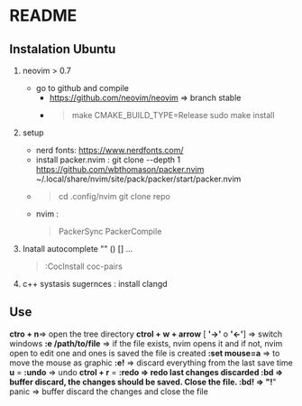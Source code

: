 
# README

## Instalation Ubuntu
1. neovim > 0.7
	* go to github and compile
		* https://github.com/neovim/neovim => branch stable
		*  > make CMAKE_BUILD_TYPE=Release
			> sudo make install

2. setup
	* nerd fonts: https://www.nerdfonts.com/
	* install packer.nvim : git clone --depth 1 https://github.com/wbthomason/packer.nvim ~/.local/share/nvim/site/pack/packer/start/packer.nvim
	* >	cd .config/nvim 
		> git clone repo	
	* nvim : 
		> PackerSync
		> PackerCompile
3.  Inatall autocomplete "" () [] ...
	> :CocInstall coc-pairs
	
4. c++ systasis sugernces : install clangd

## Use


**ctro + n**=> open the tree directory
**ctrol + w + arrow**  [  **'->'** o **'<-'**] => switch windows
**:e /path/to/file** => if the file exists, nvim opens it and if not, nvim open to edit one and ones is saved the file is created
**:set mouse=a** => to move the mouse as graphic
**:e!** => discard everything from the last save time
**u** = **:undo** => undo
**ctrol + r** = **:redo **=> redo last changes discarded
**:bd** => buffer discard, the changes should be saved. Close the file.
**:bd!** => "**!**" panic => buffer discard the changes and close the file

